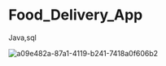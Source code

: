 # Food_Delivery_App
Java,sql


![a09e482a-87a1-4119-b241-7418a0f606b2](https://github.com/Riju115/Food_Delivery_App/assets/127645758/4b227c1b-3052-436e-947a-3450586f4c57)
